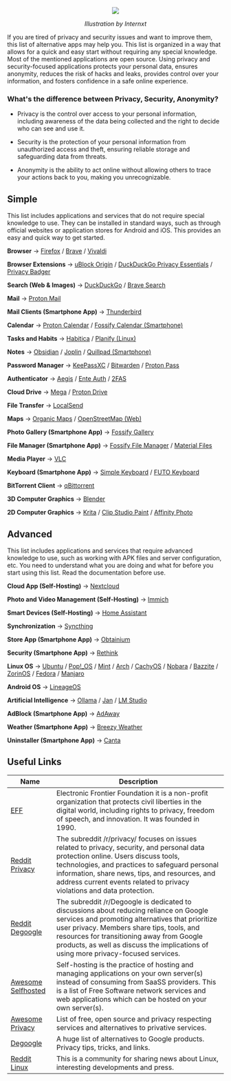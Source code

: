 <div align="center">

<img src="https://blog.internxt.com/content/images/size/w2000/2024/11/which_files_do_you_need-_to_encrypt.png"/>

*Illustration by Internxt*

</div>

If you are tired of privacy and security issues and want to improve them, this list of alternative apps may help you. This list is organized in a way that allows for a quick and easy start without requiring any special knowledge. Most of the mentioned applications are open source. Using privacy and security-focused applications protects your personal data, ensures anonymity, reduces the risk of hacks and leaks, provides control over your information, and fosters confidence in a safe online experience.

### What's the difference between Privacy, Security, Anonymity?

- Privacy is the control over access to your personal information, including awareness of the data being collected and the right to decide who can see and use it.

- Security is the protection of your personal information from unauthorized access and theft, ensuring reliable storage and safeguarding data from threats.

- Anonymity is the ability to act online without allowing others to trace your actions back to you, making you unrecognizable.

## Simple
This list includes applications and services that do not require special knowledge to use. They can be installed in standard ways, such as through official websites or application stores for Android and iOS. This provides an easy and quick way to get started.

**Browser** -> [Firefox](https://www.mozilla.org/en-US/firefox/new/) / [Brave](https://brave.com) / [Vivaldi](https://vivaldi.com)

**Browser Extensions** -> [uBlock Origin](https://github.com/gorhill/uBlock) / [DuckDuckGo Privacy Essentials](https://github.com/duckduckgo/duckduckgo-privacy-extension) / [Privacy Badger](https://github.com/EFForg/privacybadger)

**Search (Web & Images)** -> [DuckDuckGo](https://duckduckgo.com) / [Brave Search](https://search.brave.com)

**Mail** -> [Proton Mail](https://proton.me/mail)

**Mail Clients (Smartphone App)** -> [Thunderbird](https://github.com/thunderbird/thunderbird-android)

**Calendar** -> [Proton Calendar](https://proton.me/calendar) / [Fossify Calendar (Smartphone)](https://github.com/FossifyOrg/Calendar)

**Tasks and Habits** -> [Habitica](https://habitica.com) / [Planify (Linux)](https://github.com/alainm23/planify)

**Notes** -> [Obsidian](https://obsidian.md) / [Joplin](https://github.com/laurent22/joplin) / [Quillpad (Smartphone)](https://github.com/quillpad/quillpad)

**Password Manager** -> [KeePassXC](https://github.com/keepassxreboot/keepassxc) / [Bitwarden](https://bitwarden.com) / [Proton Pass](https://proton.me/pass) 

**Authenticator** -> [Aegis](https://github.com/beemdevelopment/Aegis) / [Ente Auth](https://github.com/ente-io/ente) / [2FAS](https://2fas.com)

**Cloud Drive** -> [Mega](https://mega.io) / [Proton Drive](https://proton.me/drive)

**File Transfer** -> [LocalSend](https://github.com/localsend/localsend)

**Maps** -> [Organic Maps](https://github.com/organicmaps/organicmaps) / [OpenStreetMap (Web)](https://www.openstreetmap.org)

**Photo Gallery (Smartphone App)** -> [Fossify Gallery](https://github.com/FossifyOrg/Gallery)

**File Manager (Smartphone App)** -> [Fossify File Manager](https://github.com/FossifyOrg/File-Manager) / [Material Files](https://github.com/zhanghai/MaterialFiles)

**Media Player** -> [VLC](https://github.com/videolan/vlc) 

**Keyboard (Smartphone App)** -> [Simple Keyboard](https://github.com/rkkr/simple-keyboard) / [FUTO Keyboard](https://github.com/futo-org/android-keyboard) 

**BitTorrent Client** -> [qBittorrent](https://github.com/qbittorrent/qBittorrent)

 **3D Computer Graphics** -> [Blender](https://en.wikipedia.org/wiki/Blender_(software))

 **2D Computer Graphics** -> [Krita](https://github.com/KDE/krita) / [Clip Studio Paint](https://www.clipstudio.net) / [Affinity Photo](https://affinity.serif.com/en-gb/photo/) 


## Advanced
This list includes applications and services that require advanced knowledge to use, such as working with APK files and server configuration, etc. You need to understand what you are doing and what for before you start using this list. Read the documentation before use.

**Cloud App (Self-Hosting)** -> [Nextcloud](https://github.com/nextcloud/server)

**Photo and Video Management (Self-Hosting)** -> [Immich](https://github.com/immich-app/immich)

**Smart Devices (Self-Hosting)** -> [Home Assistant](https://github.com/home-assistant/core)

**Synchronization** -> [Syncthing](https://github.com/syncthing/syncthing)

**Store App (Smartphone App)** -> [Obtainium](https://github.com/ImranR98/Obtainium)

**Security (Smartphone App)** -> [Rethink](https://github.com/celzero/rethink-app)

**Linux OS** -> [Ubuntu](https://en.wikipedia.org/wiki/List_of_Linux_distributions) / [Pop!_OS](https://en.wikipedia.org/wiki/List_of_Linux_distributions) / [Mint](https://en.wikipedia.org/wiki/List_of_Linux_distributions) / [Arch](https://en.wikipedia.org/wiki/List_of_Linux_distributions) / [CachyOS](https://en.wikipedia.org/wiki/List_of_Linux_distributions) / [Nobara](https://en.wikipedia.org/wiki/List_of_Linux_distributions) / [Bazzite](https://en.wikipedia.org/wiki/List_of_Linux_distributions) / [ZorinOS](https://en.wikipedia.org/wiki/List_of_Linux_distributions) / [Fedora](https://en.wikipedia.org/wiki/List_of_Linux_distributions)  / [Manjaro](https://en.wikipedia.org/wiki/List_of_Linux_distributions)

**Android OS** -> [LineageOS](https://www.lineageos.org)

**Artificial Intelligence** -> [Ollama](https://github.com/ollama/ollama) / [Jan](https://github.com/menloresearch/jan) / [LM Studio](https://lmstudio.ai)

**AdBlock (Smartphone App)** -> [AdAway](https://github.com/AdAway/AdAway) 

**Weather (Smartphone App)** -> [Breezy Weather](https://github.com/breezy-weather/breezy-weather) 

**Uninstaller (Smartphone App)** -> [Canta](https://github.com/samolego/Canta) 


## Useful Links
| Name | Description |
| ---- | ----------- |
| [EFF](https://www.eff.org) | Electronic Frontier Foundation it is a non-profit organization that protects civil liberties in the digital world, including rights to privacy, freedom of speech, and innovation. It was founded in 1990. |
| [Reddit Privacy](https://www.reddit.com/r/privacy/) | The subreddit /r/privacy/ focuses on issues related to privacy, security, and personal data protection online. Users discuss tools, technologies, and practices to safeguard personal information, share news, tips, and resources, and address current events related to privacy violations and data protection. |
| [Reddit Degoogle](https://www.reddit.com/r/degoogle/) | The subreddit /r/Degoogle is dedicated to discussions about reducing reliance on Google services and promoting alternatives that prioritize user privacy. Members share tips, tools, and resources for transitioning away from Google products, as well as discuss the implications of using more privacy-focused services. |
| [Awesome Selfhosted](https://github.com/awesome-selfhosted/awesome-selfhosted) | Self-hosting is the practice of hosting and managing applications on your own server(s) instead of consuming from SaaSS providers. This is a list of Free Software network services and web applications which can be hosted on your own server(s). |
| [Awesome Privacy](https://github.com/pluja/awesome-privacy) | List of free, open source and privacy respecting services and alternatives to privative services. |
| [Degoogle](https://github.com/tycrek/degoogle) | A huge list of alternatives to Google products. Privacy tips, tricks, and links. |
| [Reddit Linux](https://www.reddit.com/r/linux/) | This is a community for sharing news about Linux, interesting developments and press. |
